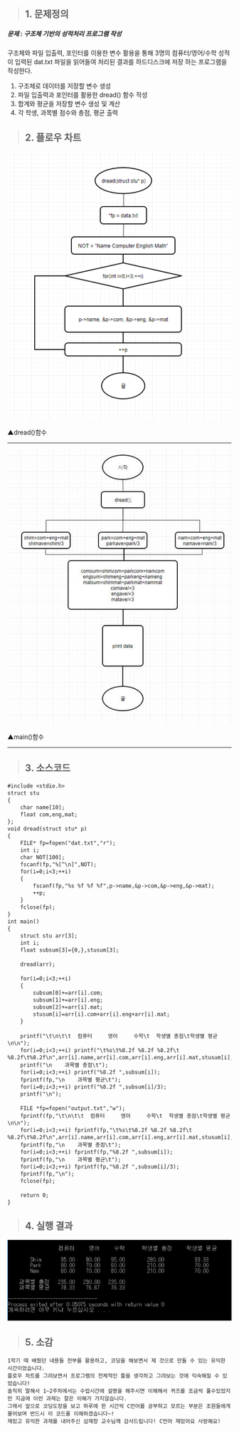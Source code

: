 >## 1. 문제정의
##### 문제 : 구조체 기반의 성적처리 프로그램 작성

구조체와 파일 입출력, 포인터를 이용한 변수 활용을 통해 3명의 컴퓨터/영어/수학 성적이 입력된 dat.txt 파일을 읽어들여 처리된 결과를 하드디스크에 저장 하는 프로그램을 작성한다.

1. 구조체로 데이터를 저장할 변수 생성
2. 파일 입출력과 포인터를 활용한 dread() 함수 작성
3. 합계와 평균을 저장할 변수 생성 및 계산
4. 각 학생, 과목별 점수와 총점, 평균 출력
>## 2. 플로우 차트
![1](/img/team1-2.png)

▲dread()함수
* * *
![1](/img/team1-3.png)

▲main()함수
* * *
>## 3. 소스코드

	#include <stdio.h>
	struct stu
	{
		char name[10];
		float com,eng,mat;
	};
	void dread(struct stu* p)
	{
		FILE* fp=fopen("dat.txt","r");
		int i;
		char NOT[100];
		fscanf(fp,"%[^\n]",NOT);
		for(i=0;i<3;++i)
		{
			fscanf(fp,"%s %f %f %f",p->name,&p->com,&p->eng,&p->mat);
			++p;
		}
		fclose(fp);
	}
	int main()
	{
		struct stu arr[3];
		int i;
		float subsum[3]={0,},stusum[3];
		
		dread(arr);
		
		for(i=0;i<3;++i)
		{
			subsum[0]+=arr[i].com;
			subsum[1]+=arr[i].eng;
			subsum[2]+=arr[i].mat;
			stusum[i]=arr[i].com+arr[i].eng+arr[i].mat;
		}
		
		printf("\t\n\t\t  컴퓨터     영어     수학\t  학생별 총점\t학생별 평균\n\n");
		for(i=0;i<3;++i) printf("\t%s\t%8.2f %8.2f %8.2f\t  %8.2f\t%8.2f\n",arr[i].name,arr[i].com,arr[i].eng,arr[i].mat,stusum[i],stusum[i]/3);
		printf("\n    과목별 총점\t");
		for(i=0;i<3;++i) printf("%8.2f ",subsum[i]);
		fprintf(fp,"\n    과목별 평균\t");
		for(i=0;i<3;++i) printf("%8.2f ",subsum[i]/3);
		printf("\n");
		
		FILE *fp=fopen("output.txt","w");
		fprintf(fp,"\t\n\t\t  컴퓨터     영어     수학\t  학생별 총점\t학생별 평균\n\n");
		for(i=0;i<3;++i) fprintf(fp,"\t%s\t%8.2f %8.2f %8.2f\t  %8.2f\t%8.2f\n",arr[i].name,arr[i].com,arr[i].eng,arr[i].mat,stusum[i],stusum[i]/3);
		fprintf(fp,"\n    과목별 총점\t");
		for(i=0;i<3;++i) fprintf(fp,"%8.2f ",subsum[i]);
		fprintf(fp,"\n    과목별 평균\t");
		for(i=0;i<3;++i) fprintf(fp,"%8.2f ",subsum[i]/3);
		fprintf(fp,"\n");
		fclose(fp);
		
		return 0;
	}

>## 4. 실행 결과
![1](/img/team1-1.png)
>## 5. 소감
	1학기 때 배웠던 내용들 전부를 활용하고, 코딩을 해보면서 제 것으로 만들 수 있는 유익한 시간이었습니다.
	플로우 차트를 그려보면서 프로그램의 전체적인 틀을 생각하고 그려보는 것에 익숙해질 수 있었습니다!
	솔직히 말해서 1~2주차에서는 수업시간에 설명을 해주시면 이해해서 퀴즈를 조금씩 풀수있었지만 지금에 이런 과제는 잘은 이해가 가지않습니다.
	그래서 앞으로 코딩도장을 보고 하루에 한 시간씩 C언어를 공부하고 모르는 부분은 조원들에게 물어보며 반드시 이 코드를 이해하겠습니다~!
	재밌고 유익한 과제를 내어주신 심재창 교수님께 감사드립니다! C언어 재밌어요 사랑해요!
